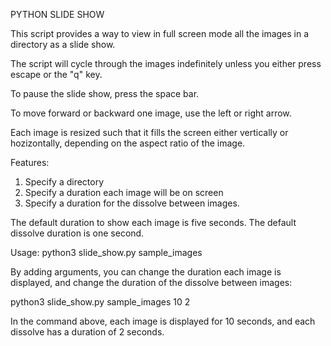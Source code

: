 PYTHON SLIDE SHOW

This script provides a way to view in full screen mode all the images in a directory
as a slide show.

The script will cycle through the images indefinitely unless you either
press escape or the "q" key.

To pause the slide show, press the space bar.

To move forward or backward one image, use the left or right arrow.

Each image is resized such that it fills the screen either vertically or
hozizontally, depending on the aspect ratio of the image.

Features:
1. Specify a directory
2. Specify a duration each image will be on screen
3. Specify a duration for the dissolve between images.

The default duration to show each image is five seconds.
The default dissolve duration is one second.

Usage:
python3 slide_show.py sample_images

By adding arguments, you can change the duration each image is displayed,
and change the duration of the dissolve between images:

python3 slide_show.py sample_images 10 2

In the command above, each image is displayed for 10 seconds, and each dissolve
has a duration of 2 seconds.
